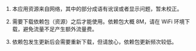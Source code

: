 1. 本应用资源来自网络，其中的部分成语有讹误或者显示问题，暂未校正。

2. 需要下载依赖包（资源）之后才能使用。依赖包大概 8M，请在 WiFi 环境下载，避免流量不足产生额外流量费。

3. 依赖包发生更新后会需要重新下载，但请放心，依赖包更新频次较低。
